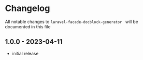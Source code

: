 # Changelog

All notable changes to `laravel-facade-docblock-generator ` will be documented in this file

## 1.0.0 - 2023-04-11

- initial release
